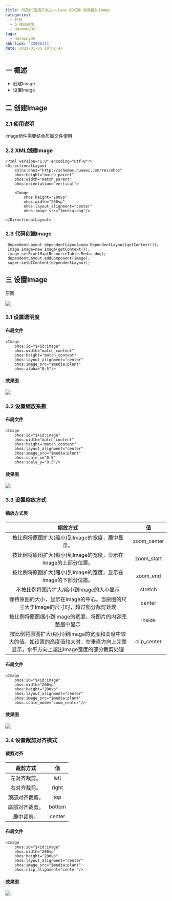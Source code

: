 ```yaml
---
title: 鸿蒙OS应用开发之——Java UI框架-常用组件Image
categories:
  - 开发
  - D-移动开发
  - HarmonyOS
tags:
  - HarmonyOS
abbrlink: '32006141'
date: 2021-01-05 10:01:47
---
```

## 一 概述

* 创建Image
* 设置Image

<!--more-->

## 二 创建Image

### 2.1 使用说明

Image组件需要结合布局文件使用

### 2.2 XML创建Image

```
<?xml version="1.0" encoding="utf-8"?>
<DirectionalLayout
    xmlns:ohos="http://schemas.huawei.com/res/ohos"
    ohos:height="match_parent"
    ohos:width="match_parent"
    ohos:orientation="vertical">

    <Image
        ohos:height="200vp"
        ohos:width="200vp"
        ohos:layout_alignment="center"
        ohos:image_src="$media:dog"/>

</DirectionalLayout>
```

### 2.3 代码创建Image

```
 DependentLayout dependentLayout=new DependentLayout(getContext());
 Image image=new Image(getContext());
 image.setPixelMap(ResourceTable.Media_dog);
 dependentLayout.addComponent(image);
 super.setUIContent(dependentLayout);
```

## 三 设置Image

原图

![][1]

### 3.1 设置透明度

#### 布局文件

```
<Image
    ohos:id="$+id:image"
    ohos:width="match_content"
    ohos:height="match_content"
    ohos:layout_alignment="center"
    ohos:image_src="$media:plant"
    ohos:alpha="0.5"/>
```

#### 效果图
![][2]

### 3.2 设置缩放系数
#### 布局文件

```
<Image
    ohos:id="$+id:image"
    ohos:width="match_content"
    ohos:height="match_content"
    ohos:layout_alignment="center"
    ohos:image_src="$media:plant"
    ohos:scale_x="0.5"
    ohos:scale_y="0.5"/>
```

#### 效果图
![][3]

### 3.3 设置缩放方式

#### 缩放方式表

|                         **缩放方式**                         |     值      |
| :----------------------------------------------------------: | :---------: |
|       按比例将原图扩大(缩小)到Image的宽度，居中显示。        | zoom_center |
| 按比例将原图扩大(缩小)到Image的宽度，显示在Image的上部分位置。 | zoom_start  |
| 按比例将原图扩大(缩小)到Image的宽度，显示在Image的下部分位置。 |  zoom_end   |
|           不按比例将图片扩大/缩小到Image的大小显示           |   stretch   |
| 保持原图的大小，显示在Image的中心。当原图的尺寸大于Image的尺寸时，超过部分裁剪处理 |   center    |
|   按比例将原图缩小到Image的宽度，将图片的内容完整居中显示    |   inside    |
| 按比例将原图扩大(缩小)到Image的宽度和高度中较大的值。如设置的高度值较大时，在垂直方向上完整显示，水平方向上超出Image宽度的部分裁剪处理 | clip_center |

#### 布局文件

```
<Image
    ohos:id="$+id:image"
    ohos:width="200vp"
    ohos:height="200vp"
    ohos:layout_alignment="center"
    ohos:image_src="$media:plant"
    ohos:scale_mode="zoom_center"/>
```

#### 效果图
![][4]

### 3.4 设置裁剪对齐模式
#### 裁剪对齐

|  **裁剪方式**  | **值** |
| :------------: | :----: |
|  左对齐裁剪。  |  left  |
|  右对齐裁剪。  | right  |
| 顶部对齐裁剪。 |  top   |
| 底部对齐裁剪。 | bottom |
|   居中裁剪。   | center |

#### 布局文件

```
<Image
    ohos:id="$+id:image"
    ohos:width="200vp"
    ohos:height="200vp"
    ohos:layout_alignment="center"
    ohos:image_src="$media:plant"
    ohos:clip_alignment="center"/>
```

#### 效果图
![][5]



[1]:https://raw.githubusercontent.com/PGzxc/CDN/master/blog-hmos/hmos-component-plant.png
[2]:https://raw.githubusercontent.com/PGzxc/CDN/master/blog-hmos/hmos-image-alpha.png
[3]:https://raw.githubusercontent.com/PGzxc/CDN/master/blog-hmos/hmos-image-scale.png
[4]:https://raw.githubusercontent.com/PGzxc/CDN/master/blog-hmos/hmos-image-scale-mode.png
[5]:https://raw.githubusercontent.com/PGzxc/CDN/master/blog-hmos/hmos-image-clip.png
